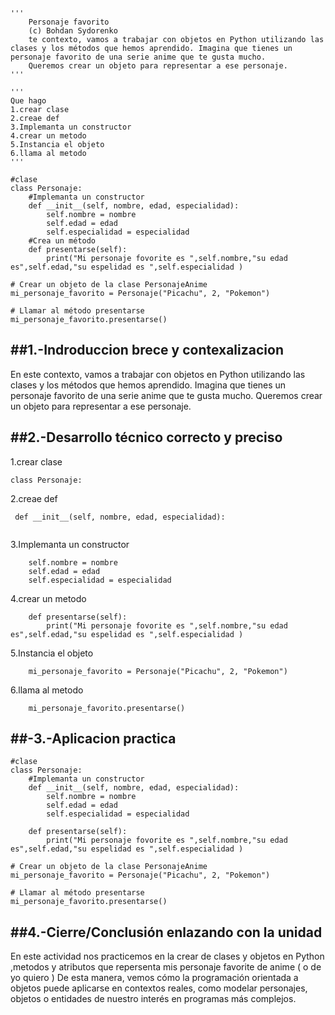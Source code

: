 ```
'''
    Personaje favorito
    (c) Bohdan Sydorenko
    te contexto, vamos a trabajar con objetos en Python utilizando las clases y los métodos que hemos aprendido. Imagina que tienes un personaje favorito de una serie anime que te gusta mucho. 
    Queremos crear un objeto para representar a ese personaje.
'''

'''
Que hago
1.crear clase  
2.creae def 
3.Implemanta un constructor
4.crear un metodo 
5.Instancia el objeto
6.llama al metodo
'''

#clase
class Personaje:
    #Implemanta un constructor
    def __init__(self, nombre, edad, especialidad):
        self.nombre = nombre
        self.edad = edad
        self.especialidad = especialidad
    #Crea un método 
    def presentarse(self):
        print("Mi personaje fovorite es ",self.nombre,"su edad es",self.edad,"su espelidad es ",self.especialidad )

# Crear un objeto de la clase PersonajeAnime
mi_personaje_favorito = Personaje("Picachu", 2, "Pokemon")

# Llamar al método presentarse
mi_personaje_favorito.presentarse()
```
##1.-Indroduccion brece y contexalizacion
---
En este contexto, vamos a trabajar con objetos en Python utilizando las clases y los métodos que hemos aprendido. Imagina que tienes un personaje favorito de una serie anime que te gusta mucho. Queremos crear un objeto para representar a ese personaje.



##2.-Desarrollo técnico correcto y preciso
---
1.crear clase  
```
class Personaje:
```

2.creae def 
```
 def __init__(self, nombre, edad, especialidad):
       
```
3.Implemanta un constructor
```
    self.nombre = nombre
    self.edad = edad
    self.especialidad = especialidad
```
4.crear un metodo 
```
    def presentarse(self):
        print("Mi personaje fovorite es ",self.nombre,"su edad es",self.edad,"su espelidad es ",self.especialidad )

```
5.Instancia el objeto
```
    mi_personaje_favorito = Personaje("Picachu", 2, "Pokemon")

```
6.llama al metodo
```
    mi_personaje_favorito.presentarse()
```

##-3.-Aplicacion practica
---
```
#clase
class Personaje:
    #Implemanta un constructor
    def __init__(self, nombre, edad, especialidad):
        self.nombre = nombre
        self.edad = edad
        self.especialidad = especialidad

    def presentarse(self):
        print("Mi personaje fovorite es ",self.nombre,"su edad es",self.edad,"su espelidad es ",self.especialidad )

# Crear un objeto de la clase PersonajeAnime
mi_personaje_favorito = Personaje("Picachu", 2, "Pokemon")

# Llamar al método presentarse
mi_personaje_favorito.presentarse()
```

##4.-Cierre/Conclusión enlazando con la unidad
---

En este actividad nos practicemos en la crear de clases y  objetos en Python ,metodos y atributos que repersenta mis  personaje favorite de anime ( o de yo quiero ) 
De esta manera, vemos cómo la programación orientada a objetos puede aplicarse en contextos reales, como modelar personajes, objetos o entidades de nuestro interés en programas más complejos.


